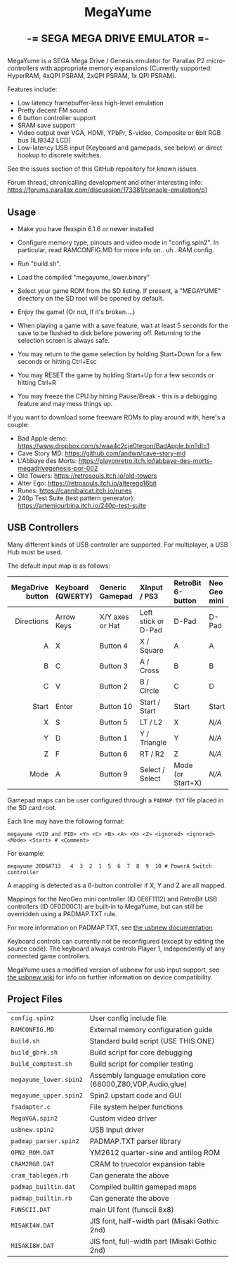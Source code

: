 <h1 align="center">MegaYume
<p>
<sub>-= SEGA MEGA DRIVE EMULATOR =-</sub>
</p>
</h1>

MegaYume is a SEGA Mega Drive / Genesis emulator for
Parallax P2 micro-controllers with appropriate memory expansions
(Currently supported: HyperRAM, 4xQPI PSRAM, 2xQPI PSRAM, 1x QPI PSRAM).

Features include:
  - Low latency framebuffer-less high-level emulation
  - Pretty decent FM sound
  - 6 button controller support
  - SRAM save support
  - Video output over VGA, HDMI, YPbPr, S-video, Composite or 6bit RGB bus (ILI9342 LCD)
  - Low-latency USB input (Keyboard and gamepads, see below) or direct hookup to discrete switches.

See the issues section of this GitHub repository for known issues.


Forum thread, chronicalling development and other interesting info: https://forums.parallax.com/discussion/173381/console-emulation/p1


## Usage

- Make you have flexspin 6.1.6 or newer installed

- Configure memory type, pinouts and video mode in "config.spin2".
  In particular, read RAMCONFIG.MD for more info on.. uh.. RAM config.
  
- Run "build.sh".

- Load the compiled "megayume_lower.binary"

- Select your game ROM from the SD listing. If present, a "MEGAYUME" directory
  on the SD root will be opened by default.

- Enjoy the game! (Or not, if it's broken....)

- When playing a game with a save feature,
  wait at least 5 seconds for the save to be flushed to disk before powering off.
  Returning to the selection screen is always safe.

- You may return to the game selection by holding Start+Down for a few seconds or hitting Ctrl+Esc
- You may RESET the game by holding Start+Up for a few seconds or hitting Ctrl+R
- You may freeze the CPU by hitting Pause/Break - this is a debugging feature and may mess things up.


If you want to download some freeware ROMs to play around with, here's a couple:

 - Bad Apple demo: https://www.dropbox.com/s/waa4c2cje0tegon/BadApple.bin?dl=1
 - Cave Story MD: https://github.com/andwn/cave-story-md
 - L'Abbaye des Morts: https://playonretro.itch.io/labbaye-des-morts-megadrivegenesis-por-002
 - Old Towers: https://retrosouls.itch.io/old-towers
 - Alter Ego: https://retrosouls.itch.io/alterego16bit
 - Runes: https://cannibalcat.itch.io/runes
 - 240p Test Suite (test pattern generator): https://artemiourbina.itch.io/240p-test-suite

## USB Controllers

Many different kinds of USB controller are supported. For multiplayer, a USB Hub must be used.

The default input map is as follows:

|MegaDrive button|Keyboard (QWERTY)|Generic Gamepad|XInput / PS3       |RetroBit 6-button|Neo Geo mini     |
|---------------:|:----------------|:--------------|:------------------|:----------------|:----------------|
|Directions      |Arrow Keys       |X/Y axes or Hat|Left stick or D-Pad|D-Pad            |D-Pad            |
|A               |X                |Button 4       |X / Square         |A                |A                |
|B               |C                |Button 3       |A / Cross          |B                |B                |
|C               |V                |Button 2       |B / Circle         |C                |D                |
|Start           |Enter            |Button 10      |Start / Start      |Start            |Start            |
|X               |S                |Button 5       |LT / L2            |X                |_N/A_            |
|Y               |D                |Button 1       |Y / Triangle       |Y                |_N/A_            |
|Z               |F                |Button 6       |RT / R2            |Z                |_N/A_            |
|Mode            |A                |Button 9       |Select / Select    |Mode (or Start+X)|_N/A_            |


Gamepad maps can be user configured through a `PADMAP.TXT` file placed in the SD card root.

Each line may have the following format:
```
megayume <VID and PID> <Y> <C> <B> <A> <X> <Z> <ignored> <ignored> <Mode> <Start> # <Comment>
```

For example:
```
megayume 20D6A713   4  3  2  1  5  6  7  8  9  10 # PowerA Switch controller
```

A mapping is detected as a 6-button controller if X, Y and Z are all mapped.

Mappings for the NeoGeo mini controller (ID 0E6F1112) and RetroBit USB controllers (ID 0F0D00C1) are built-in to MegaYume, but can still be overridden using a PADMAP.TXT rule.

For more information on PADMAP.TXT, see [the usbnew documentation](https://github.com/Wuerfel21/usbnew/wiki/PADMAP.TXT-Format-and-the-reference-gamepad).

Keyboard controls can currently not be reconfigured (except by editing the source code). The keyboard always controls Player 1, independently of any connected game controllers.

MegaYume uses a modified version of usbnew for usb input support, see [the usbnew wiki](https://github.com/Wuerfel21/usbnew/wiki) for info on further information on device compatibility.


## Project Files

|||
|-|-|
|`config.spin2`|User config include file|
|`RAMCONFIG.MD`|External memory configuration guide|
|`build.sh`|Standard build script (USE THIS ONE)|
|`build_gbrk.sh`|Build script for core debugging|
|`build_comptest.sh`|Build script for compiler testing|
|`megayume_lower.spin2`|Assembly language emulation core (68000,Z80,VDP,Audio,glue)|
|`megayume_upper.spin2`|Spin2 upstart code and GUI|
|`fsadapter.c`|File system helper functions|
|`MegaVGA.spin2`|Custom video driver|
|`usbnew.spin2`|USB Input driver|
|`padmap_parser.spin2`|PADMAP.TXT parser library|
|`OPN2_ROM.DAT`|YM2612 quarter-sine and antilog ROM|
|`CRAM2RGB.DAT`|CRAM to truecolor expansion table|
|`cram_tablegen.rb`|Can generate the above|
|`padmap_builtin.dat`|Compiled builtin gamepad maps|
|`padmap_builtin.rb`|Can generate the above|
|`FUNSCII.DAT`|main UI font (funscii 8x8)|
|`MISAKI4W.DAT`|JIS font, half-width part (Misaki Gothic 2nd)|
|`MISAKI8W.DAT`|JIS font, full-width part (Misaki Gothic 2nd)|
